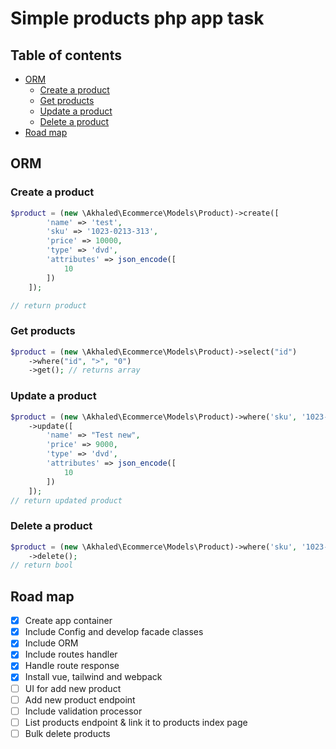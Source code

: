 # Simple products php app task <!-- omit in toc -->

## Table of contents <!-- omit in toc -->

- [ORM](#orm)
  - [Create a product](#create-a-product)
  - [Get products](#get-products)
  - [Update a product](#update-a-product)
  - [Delete a product](#delete-a-product)
- [Road map](#road-map)

## ORM

### Create a product

```php
$product = (new \Akhaled\Ecommerce\Models\Product)->create([
        'name' => 'test',
        'sku' => '1023-0213-313',
        'price' => 10000,
        'type' => 'dvd',
        'attributes' => json_encode([
            10
        ])
    ]);

// return product
```

### Get products

```php
$product = (new \Akhaled\Ecommerce\Models\Product)->select("id")
    ->where("id", ">", "0")
    ->get(); // returns array
```

### Update a product

```php
$product = (new \Akhaled\Ecommerce\Models\Product)->where('sku', '1023-0213-313')
    ->update([
        'name' => "Test new",
        'price' => 9000,
        'type' => 'dvd',
        'attributes' => json_encode([
            10
        ])
    ]);
// return updated product
```

### Delete a product

```php
$product = (new \Akhaled\Ecommerce\Models\Product)->where('sku', '1023-0213-313')
    ->delete();
// return bool
```

## Road map

- [x] Create app container
- [x] Include Config and develop facade classes
- [x] Include ORM
- [x] Include routes handler
- [x] Handle route response
- [x] Install vue, tailwind and webpack
- [ ] UI for add new product
- [ ] Add new product endpoint
- [ ] Include validation processor
- [ ] List products endpoint & link it to products index page
- [ ] Bulk delete products
